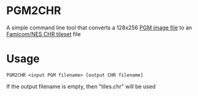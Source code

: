 # PGM2CHR
A simple command line tool that converts a 128x256 [PGM image file](https://en.wikipedia.org/wiki/Netpbm) to an [Famicom/NES CHR tileset](https://www.nesdev.org/wiki/PPU_pattern_tables) file

# Usage

`PGM2CHR <input PGM filename> [output CHR filename]`

If the output filename is empty, then "tiles.chr" will be used